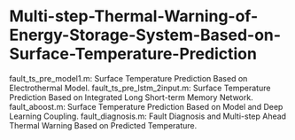 # Multi-step-Thermal-Warning-of-Energy-Storage-System-Based-on-Surface-Temperature-Prediction
fault_ts_pre_model1.m: Surface Temperature Prediction Based on Electrothermal Model.
fault_ts_pre_lstm_2input.m: Surface Temperature Prediction Based on Integrated Long Short-term Memory Network.
fault_aboost.m: Surface Temperature Prediction Based on Model and Deep Learning Coupling.
fault_diagnosis.m: Fault Diagnosis and Multi-step Ahead Thermal Warning Based on Predicted Temperature.
